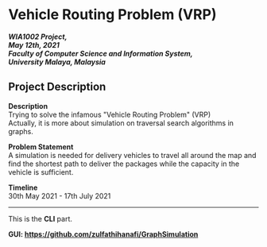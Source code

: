 # Vehicle Routing Problem (VRP)

***WIA1002 Project,<br>
May 12th, 2021<br>
Faculty of Computer Science and Information System,<br>
University Malaya, Malaysia <br>***

## Project Description
**Description** <br>
Trying to solve the infamous "Vehicle Routing Problem" (VRP)<br>
Actually, it is more about simulation on traversal search algorithms in graphs.

**Problem Statement**<br>
A simulation is needed for delivery vehicles to travel all around the map and find the shortest path to deliver the packages while the capacity in the vehicle is sufficient.

**Timeline** <br>
30th May 2021 - 17th July 2021

<hr>

This is the **CLI** part.

**GUI: https://github.com/zulfathihanafi/GraphSimulation**
